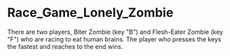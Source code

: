 # Race_Game_Lonely_Zombie
There are two players, Biter Zombie (key "B") and Flesh-Eater Zombie (key "F") who are racing to eat human brains. 
The player who presses the keys the fastest and reaches to the end wins. 
